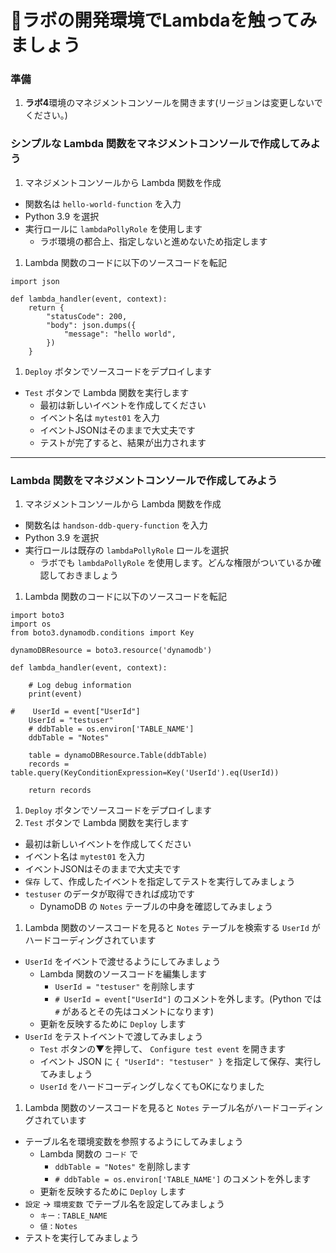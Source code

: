 # 🚀ラボの開発環境でLambdaを触ってみましょう

### 準備

1. **ラボ4**環境のマネジメントコンソールを開きます(リージョンは変更しないでください。)

### シンプルな Lambda 関数をマネジメントコンソールで作成してみよう

1. マネジメントコンソールから Lambda 関数を作成
  - 関数名は `hello-world-function` を入力
  - Python 3.9 を選択
  - 実行ロールに `lambdaPollyRole` を使用します
    - ラボ環境の都合上、指定しないと進めないため指定します
1. Lambda 関数のコードに以下のソースコードを転記

```
import json

def lambda_handler(event, context):
    return {
        "statusCode": 200,
        "body": json.dumps({
            "message": "hello world",
        })
    }
```

1. `Deploy` ボタンでソースコードをデプロイします
- `Test` ボタンで Lambda 関数を実行します
  - 最初は新しいイベントを作成してください
  - イベント名は `mytest01` を入力
  - イベントJSONはそのままで大丈夫です
  - テストが完了すると、結果が出力されます

----

### Lambda 関数をマネジメントコンソールで作成してみよう

1. マネジメントコンソールから Lambda 関数を作成
  - 関数名は `handson-ddb-query-function` を入力
  - Python 3.9 を選択
  - 実行ロールは既存の `lambdaPollyRole`  ロールを選択
    - ラボでも `lambdaPollyRole` を使用します。どんな権限がついているか確認しておきましょう
1. Lambda 関数のコードに以下のソースコードを転記

```
import boto3
import os
from boto3.dynamodb.conditions import Key

dynamoDBResource = boto3.resource('dynamodb')

def lambda_handler(event, context):
    
    # Log debug information
    print(event)
    
#    UserId = event["UserId"]
    UserId = "testuser"
    # ddbTable = os.environ['TABLE_NAME']
    ddbTable = "Notes"
    
    table = dynamoDBResource.Table(ddbTable)
    records = table.query(KeyConditionExpression=Key('UserId').eq(UserId))
    
    return records
```

1. `Deploy` ボタンでソースコードをデプロイします
1. `Test` ボタンで Lambda 関数を実行します
  - 最初は新しいイベントを作成してください
  - イベント名は `mytest01` を入力
  - イベントJSONはそのままで大丈夫です
  - `保存` して、作成したイベントを指定してテストを実行してみましょう
  - `testuser` のデータが取得できれば成功です
    - DynamoDB の `Notes` テーブルの中身を確認してみましょう
1. Lambda 関数のソースコードを見ると `Notes` テーブルを検索する `UserId` がハードコーディングされています
  - `UserId` をイベントで渡せるようにしてみましょう
    - Lambda 関数のソースコードを編集します
      - `UserId = "testuser"` を削除します
      - `# UserId = event["UserId"]` のコメントを外します。(Python では `#` があるとその先はコメントになります)
    - 更新を反映するために `Deploy` します
  - `UserId` をテストイベントで渡してみましょう
    - `Test` ボタンの▼を押して、 `Configure test event` を開きます
    - イベント JSON に `{ "UserId": "testuser" }` を指定して保存、実行してみましょう
    - `UserId` をハードコーディングしなくてもOKになりました
1. Lambda 関数のソースコードを見ると `Notes` テーブル名がハードコーディングされています
  - テーブル名を環境変数を参照するようにしてみましょう
    - Lambda 関数の `コード` で
      - `ddbTable = "Notes"` を削除します
      - `# ddbTable = os.environ['TABLE_NAME']` のコメントを外します
    - 更新を反映するために `Deploy` します
  - `設定` → `環境変数` でテーブル名を設定してみましょう
    - `キー` : `TABLE_NAME`
    - `値` : `Notes`
  - テストを実行してみましょう